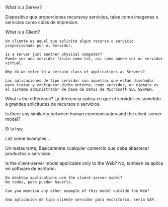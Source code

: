 What is a Server?

Dispositivo que proporcionas recursosy servicios, tales como imagenes o servicios como colas de impresion.

What is a Client?

    Un cliente es aquel que solicita algun recurso o servicio proporcionado por el Servidor.

    Is a server just another physical computer?
    Puede ser una servidor fisico como tal, asi como puede ser un servidor virtual.

    Why do we refer to a certain class of applications as Servers?

    Las aplicaciones de tipo servidor son aquellas que estan diseñadas para tratar y configurar dicho entorno, como servidor, un ejemplo es el sistema administrador de base de Datos de Microsoft SQL SERVER.

What is the difference?
La diferencia radica en que el servidor es sometido a grandes solicitudes de recursos o servicios.

Is there any similarity between human communication and the client-server model?

Si la hay.

List some examples...

Un restaurante, Basicamnete cualquier comercio que deba abastecer productos o servicios

Is the client-server model applicable only to the Web?
No, tambien se aplica en software de esritorio.

    Do desktop applications use the client-server model?
    No todos, pero pueden hacerlo.

    Can you mention any other example of this model outside the Web?

    Una aplicacion de tipo cliente servidor para escritorio, seria SAP.
